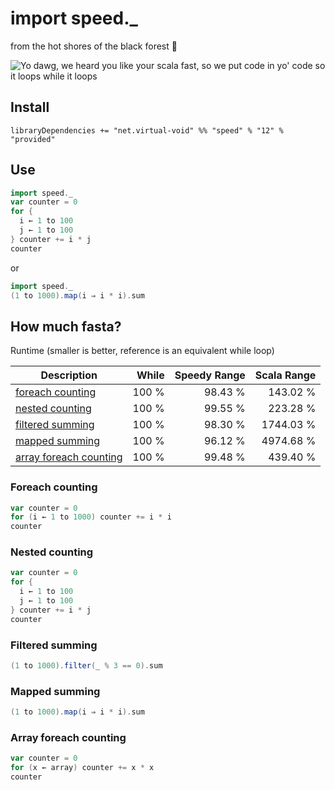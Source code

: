 import speed._
==============
from the hot shores of the black forest :cake:

![Yo dawg, we heard you like your scala fast, so we put code in yo' code so it loops while it loops](http://i.imgur.com/fAZMT1J.png)

Install
-------

```
libraryDependencies += "net.virtual-void" %% "speed" % "12" % "provided"
```

Use
---

```scala
import speed._
var counter = 0
for {
  i ← 1 to 100
  j ← 1 to 100
} counter += i * j
counter
```

or

```scala
import speed._
(1 to 1000).map(i ⇒ i * i).sum
```

How much fasta?
---------------

Runtime (smaller is better, reference is an equivalent while loop)

|Description|While|Speedy Range|Scala Range|
|-----------|----:|-----------:|----------:|
|[foreach counting](#foreach-counting) | 100 % | 98.43 % | 143.02 %
|[nested counting](#nested-counting)   | 100 % | 99.55 % | 223.28 %
|[filtered summing](#filtered-summing) | 100 % | 98.30 % | 1744.03 %
|[mapped summing](#mapped-summing)     | 100 % | 96.12 % | 4974.68 %
|[array foreach counting](#array-foreach-counting) | 100 % | 99.48 % | 439.40 %


### Foreach counting

```scala
var counter = 0
for (i ← 1 to 1000) counter += i * i
counter
```

### Nested counting
```scala
var counter = 0
for {
  i ← 1 to 100
  j ← 1 to 100
} counter += i * j
counter
```

### Filtered summing
```scala
(1 to 1000).filter(_ % 3 == 0).sum
```

### Mapped summing
```scala
(1 to 1000).map(i ⇒ i * i).sum
```

### Array foreach counting
```scala
var counter = 0
for (x ← array) counter += x * x
counter
```
